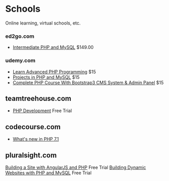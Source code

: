 # Schools

Online learning, virtual schools, etc.

### ed2go.com
* [Intermediate PHP and MySQL](https://www.ed2go.com/online-courses/php-mysql-intermediate?tab=detail) $149.00

### udemy.com
* [Learn Advanced PHP Programming](https://www.udemy.com/learn-advanced-php-programming/) $15
* [Projects in PHP and MySQL](https://www.udemy.com/the-complete-web-development-course-learn-by-building-apps/) $15
* [Complete PHP Course With Bootstrap3 CMS System & Admin Panel](https://www.udemy.com/complete-php-course/) $15

## teamtreehouse.com
* [PHP Development](https://teamtreehouse.com/tracks/php-development) Free Trial

## codecourse.com
* [What's new in PHP 7.1](https://www.codecourse.com/lessons/php-71)

## pluralsight.com
[Building a Site with AngularJS and PHP](https://www.pluralsight.com/courses/angularjs-php-building-site) Free Trial
[Building Dynamic Websites with PHP and MySQL](https://www.pluralsight.com/courses/build-dynamic-web-sites-mysql-php) Free Trial
